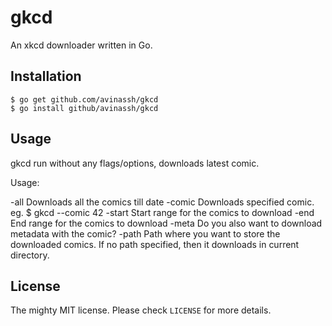 # gkcd

An xkcd downloader written in Go.

## Installation

    $ go get github.com/avinassh/gkcd
    $ go install github/avinassh/gkcd

## Usage

gkcd run without any flags/options, downloads latest comic.

Usage:

  -all
    	Downloads all the comics till date
  -comic
    	Downloads specified comic. eg. $ gkcd --comic 42
  -start
    	Start range for the comics to download
  -end
    	End range for the comics to download
  -meta
    	Do you also want to download metadata with the comic?
  -path
    	Path where you want to store the downloaded comics. If no path
    	specified, then it downloads in current directory.

## License

The mighty MIT license. Please check `LICENSE` for more details.